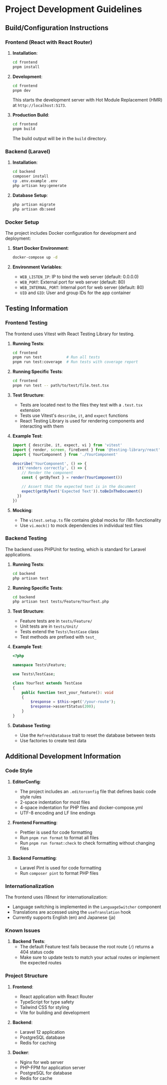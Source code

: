 # Project Development Guidelines

## Build/Configuration Instructions

### Frontend (React with React Router)

1. **Installation**:
   ```bash
   cd frontend
   pnpm install
   ```

2. **Development**:
   ```bash
   cd frontend
   pnpm dev
   ```
   This starts the development server with Hot Module Replacement (HMR) at `http://localhost:5173`.

3. **Production Build**:
   ```bash
   cd frontend
   pnpm build
   ```
   The build output will be in the `build` directory.

### Backend (Laravel)

1. **Installation**:
   ```bash
   cd backend
   composer install
   cp .env.example .env
   php artisan key:generate
   ```

2. **Database Setup**:
   ```bash
   php artisan migrate
   php artisan db:seed
   ```

### Docker Setup

The project includes Docker configuration for development and deployment:

1. **Start Docker Environment**:
   ```bash
   docker-compose up -d
   ```

2. **Environment Variables**:
   - `WEB_LISTEN_IP`: IP to bind the web server (default: 0.0.0.0)
   - `WEB_PORT`: External port for web server (default: 80)
   - `WEB_INTERNAL_PORT`: Internal port for web server (default: 80)
   - `UID` and `GID`: User and group IDs for the app container

## Testing Information

### Frontend Testing

The frontend uses Vitest with React Testing Library for testing.

1. **Running Tests**:
   ```bash
   cd frontend
   pnpm run test           # Run all tests
   pnpm run test:coverage  # Run tests with coverage report
   ```

2. **Running Specific Tests**:
   ```bash
   cd frontend
   pnpm run test -- path/to/test/file.test.tsx
   ```

3. **Test Structure**:
   - Tests are located next to the files they test with a `.test.tsx` extension
   - Tests use Vitest's `describe`, `it`, and `expect` functions
   - React Testing Library is used for rendering components and interacting with them

4. **Example Test**:
   ```typescript
   import { describe, it, expect, vi } from 'vitest'
   import { render, screen, fireEvent } from '@testing-library/react'
   import { YourComponent } from './YourComponent'

   describe('YourComponent', () => {
     it('renders correctly', () => {
       // Render the component
       const { getByText } = render(YourComponent())

       // Assert that the expected text is in the document
       expect(getByText('Expected Text')).toBeInTheDocument()
     })
   })
   ```

5. **Mocking**:
   - The `vitest.setup.ts` file contains global mocks for i18n functionality
   - Use `vi.mock()` to mock dependencies in individual test files

### Backend Testing

The backend uses PHPUnit for testing, which is standard for Laravel applications.

1. **Running Tests**:
   ```bash
   cd backend
   php artisan test
   ```

2. **Running Specific Tests**:
   ```bash
   cd backend
   php artisan test tests/Feature/YourTest.php
   ```

3. **Test Structure**:
   - Feature tests are in `tests/Feature/`
   - Unit tests are in `tests/Unit/`
   - Tests extend the `Tests\TestCase` class
   - Test methods are prefixed with `test_`

4. **Example Test**:
   ```php
   <?php

   namespace Tests\Feature;

   use Tests\TestCase;

   class YourTest extends TestCase
   {
       public function test_your_feature(): void
       {
           $response = $this->get('/your-route');
           $response->assertStatus(200);
       }
   }
   ```

5. **Database Testing**:
   - Use the `RefreshDatabase` trait to reset the database between tests
   - Use factories to create test data

## Additional Development Information

### Code Style

1. **EditorConfig**:
   - The project includes an `.editorconfig` file that defines basic code style rules
   - 2-space indentation for most files
   - 4-space indentation for PHP files and docker-compose.yml
   - UTF-8 encoding and LF line endings

2. **Frontend Formatting**:
   - Prettier is used for code formatting
   - Run `pnpm run format` to format all files
   - Run `pnpm run format:check` to check formatting without changing files

3. **Backend Formatting**:
   - Laravel Pint is used for code formatting
   - Run `composer pint` to format PHP files

### Internationalization

The frontend uses i18next for internationalization:
- Language switching is implemented in the `LanguageSwitcher` component
- Translations are accessed using the `useTranslation` hook
- Currently supports English (en) and Japanese (ja)

### Known Issues

1. **Backend Tests**:
   - The default Feature test fails because the root route (`/`) returns a 404 status code
   - Make sure to update tests to match your actual routes or implement the expected routes

### Project Structure

1. **Frontend**:
   - React application with React Router
   - TypeScript for type safety
   - Tailwind CSS for styling
   - Vite for building and development

2. **Backend**:
   - Laravel 12 application
   - PostgreSQL database
   - Redis for caching

3. **Docker**:
   - Nginx for web server
   - PHP-FPM for application server
   - PostgreSQL for database
   - Redis for cache
